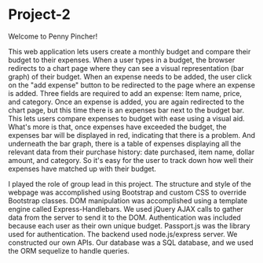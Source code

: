 # Project-2

Welcome to Penny Pincher! 

This web application lets users create a monthly budget and compare their budget to their expenses. When a user types in a budget, the browser redirects to a chart page where they can see a visual representation (bar graph) of their budget. When an expense needs to be added, the user click on the "add expense" button to be redirected to the page where an expense is added. Three fields are required to add an expense: Item name, price, and category. Once an expense is added, you are again redirected to the chart page, but this time there is an expenses bar next to the budget bar. This lets users compare expenses to budget with ease using a visual aid. What's more is that, once expenses have exceeded the budget, the expenses bar will be displayed in red, indicating that there is a problem. And underneath the bar graph, there is a table of expenses displaying all the relevant data from their purchase history: date purchased, item name, dollar amount, and category. So it's easy for the user to track down how well their expenses have matched up with their budget. 

I played the role of group lead in this project. The structure and style of the webpage was accomplished using Bootstrap and custom CSS to override Bootstrap classes. DOM manipulation was accomplished using a template engine called Express-Handlebars. We used jQuery AJAX calls to gather data from the server to send it to the DOM. Authentication was included because each user as their own unique budget. Passport.js was the library used for authentication. The backend used node.js/express server. We constructed our own APIs. Our database was a SQL database, and we used the ORM sequelize to handle queries. 
